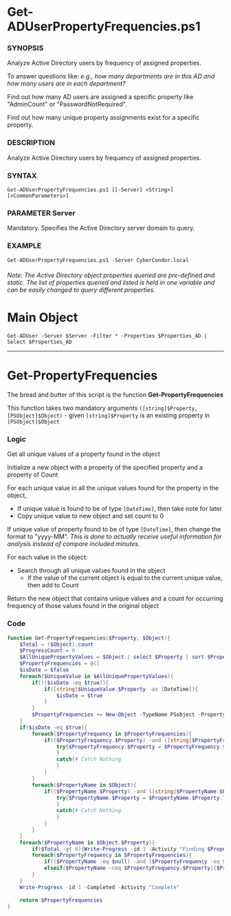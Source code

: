 # Get-ADUserPropertyFrequencies.ps1
### SYNOPSIS
Analyze Active Directory users by frequency of assigned properties.

To answer questions like: *e.g., how many departments are in this AD and how many users are in each department?* 

Find out how many AD users are assigned a specific property like "AdminCount" or "PasswordNotRequired".

Find out how many unique property assignments exist for a specific property.

### DESCRIPTION
Analyze Active Directory users by frequency of assigned properties.
### SYNTAX
```Get-ADUserPropertyFrequencies.ps1 [[-Server] <String>] [<CommonParameters>]```
### PARAMETER Server
Mandatory. Specifies the Active Directory server domain to query.
### EXAMPLE
 ```Get-ADUserPropertyFrequencies.ps1 -Server CyberCondor.local```

###### Note: The Active Directory object properties queried are pre-defined and static. The list of properties queried and listed is held in one variable and can be easily changed to query different properties.

# Main Object
```Get-ADUser -Server $Server -Filter * -Properties $Properties_AD | Select $Properties_AD```

---
# **Get-PropertyFrequencies**
The bread and butter of this script is the function **Get-PropertyFrequencies**

This function takes two mandatory arguments ```([string]$Property, [PSObject]$Object)``` - given ```[string]$Property``` is an existing property in ```[PSObject]$Object```

### Logic
Get all unique values of a property found in the object

Initialize a new object with a property of the specified property and a property of Count

For each unique value in all the unique values found for the property in the object,
- If unique value is found to be of type ```[DateTime]```, then take note for later
- Copy unique value to new object and set count to 0

If unique value of property found to be of type ```[DateTime]```, then change the format to "yyyy-MM". *This is done to actually receive useful information for analysis instead of compare included minutes.*

For each value in the object:
- Search through all unique values found in the object
	- If the value of the current object is equal to the current unique value, then add to Count

Return the new object that contains unique values and a count for occurring frequency of those values found in the original object

### Code

```PowerShell
function Get-PropertyFrequencies($Property, $Object){
    $Total = ($Object).count
    $ProgressCount = 0
    $AllUniquePropertyValues = $Object | select $Property | sort $Property | unique -AsString # Get All Uniques
    $PropertyFrequencies = @()                                                                # Init empty Object
    $isDate = $false                                                                                                                                                          
    foreach($UniqueValue in $AllUniquePropertyValues){
        if(!($isDate -eq $true)){
            if([string]$UniqueValue.$Property -as [DateTime]){
                $isDate = $true
            }
        }
        $PropertyFrequencies += New-Object -TypeName PSobject -Property @{$Property=$($UniqueValue.$Property);Count=0} # Copy Uniques to Object Array and Init Count as 0
    }
    if($isDate -eq $true){
        foreach($PropertyFrequency in $PropertyFrequencies){
            if(($PropertyFrequency.$Property) -and ([string]$PropertyFrequency.$Property -as [DateTime])){
                try{$PropertyFrequency.$Property = $PropertyFrequency.$Property.ToString("yyyy-MM")
                }
                catch{# Catch Nothing
                }
            }
        }
        foreach($PropertyName in $Object){
            if(($PropertyName.$Property) -and ([string]$PropertyName.$Property -as [DateTime])){
                try{$PropertyName.$Property = $PropertyName.$Property.ToString("yyyy-MM")
                }
                catch{# Catch Nothing
                }
            }
        }
    }
    foreach($PropertyName in $Object.$Property){                                                            # For each value in Object
        if($Total -gt 0){Write-Progress -id 1 -Activity "Finding $Property Frequencies -> ( $([int]$ProgressCount) / $Total )" -Status "$(($ProgressCount++/$Total).ToString("P")) Complete"}
        foreach($PropertyFrequency in $PropertyFrequencies){                                                # Search through all existing Property values
            if(($PropertyName -eq $null) -and ($PropertyFrequency -eq $null)){$PropertyFrequency.Count++}   # If Property value is NULL, then add to count - still want to track this
            elseif($PropertyName -ceq $PropertyFrequency.$Property){$PropertyFrequency.Count++}             # Else If Property value is current value, then add to count
        }
    }
    Write-Progress -id 1 -Completed -Activity "Complete"
    
    return $PropertyFrequencies
}
```
